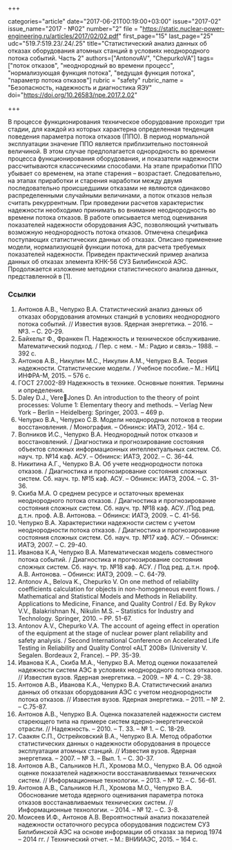 +++

categories="article"
date="2017-06-21T00:19:00+03:00"
issue="2017-02"
issue_name="2017 - №02"
number="2"
file = "https://static.nuclear-power-engineering.ru/articles/2017/02/02.pdf"
first_page="15"
last_page="25"
udc="519.7:519.23/.24/.25"
title="Статистический анализ данных об отказах оборудования атомных станций в условиях неоднородного потока событий. Часть 2"
authors=["AntonovAV", "ChepurkoVA"]
tags=["поток отказов", "неоднородный во времени процесс", "нормализующая функция потока", "ведущая функция потока", "параметр потока отказов"]
rubric = "safety"
rubric_name = "Безопасность, надежность и диагностика ЯЭУ"
doi="https://doi.org/10.26583/npe.2017.2.02"

+++

В процессе функционирования техническое оборудование проходит три стадии, для каждой из которых характерна определенная тенденция поведения параметра потока отказов (ППО). В период нормальной эксплуатации значение ППО является приблизительно постоянной величиной. В этом случае предполагается однородность во времени процесса функционирования оборудования, и показатели надежности рассчитываются классическими способами. На этапе приработки ППО убывает со временем, на этапе старения – возрастает. Следовательно, на этапах приработки и старения наработки между двумя последовательно происшедшими отказами не являются одинаково распределенными случайными величинами, а поток отказов нельзя считать рекуррентным. При проведении расчетов характеристик надежности необходимо принимать во внимание неоднородность во времени потока отказов. В работе описывается метод оценивания показателей надежности оборудования АЭС, позволяющий учитывать возможную неоднородность потока отказов. Отмечена специфика поступающих статистических данных об отказах. Описано применение модели, нормализующей функции потока, для расчета требуемых показателей надежности. Приведен практический пример анализа данных об отказах элемента КНК-56 СУЗ Билибинской АЭС. Продолжается изложение методики статистического анализа данных, представленной в [1].

### Ссылки

1. Антонов А.В., Чепурко В.А. Статистический анализ данных об отказах оборудования атомных станций в условиях неоднородного потока событий. // Известия вузов. Ядерная энергетика. – 2016. – №3. – C. 20-29.
2. Байхельт Ф., Франкен П. Надежность и техническое обслуживание. Математический подход. / Пер. с нем. - М.: Радио и связь.– 1988. – 392 с.
3. Антонов А.В., Никулин М.С., Никулин А.М., Чепурко В.А. Теория надежности. Статистические модели. / Учебное пособие.– М.: НИЦ ИНФРА-М, 2015. – 576 с.
4. ГОСТ 27.002-89 Надежность в технике. Основные понятия. Термины и определения.
5. Daley D.J., VereJones D. An introduction to the theory of point processes: Volume 1: Elementary theory and methods. – Verlag New York – Berlin – Heidelberg: Springer, 2003. – 469 p.
6. Чепурко В.А., Чепурко С.В. Модели неоднородных потоков в теории восстановления. / Монография. – Обнинск: ИАТЭ, 2012.- 164 с.
7. Волников И.С., Чепурко В.А. Неоднородный поток отказов и восстановлений. / Диагностика и прогнозирование состояния объектов сложных информационных интеллектуальных систем. Сб. науч. тр. №14 каф. АСУ. – Обнинск: ИАТЭ, 2002. – С. 36-44.
8. Никитина А.Г., Чепурко В.А. Об учете неоднородности потока отказов. / Диагностика и прогнозирование состояния сложных систем. Сб. науч. тр. №15 каф. АСУ. – Обнинск: ИАТЭ, 2004. – C. 31-36.
9. Скиба М.А. О среднем ресурсе и остаточных временах неоднородного потока отказов. / Диагностика и прогнозирование состояния сложных систем. Сб. науч. тр. №18 каф. АСУ. /Под ред. д.т.н. проф. А.В. Антонова. – Обнинск: ИАТЭ, 2009. – С. 41-56.
10. Чепурко В.А. Характеристики надежности систем с учетом неоднородности потока отказов. / Диагностика и прогнозирование состояния сложных систем. Сб. науч. тр. №17 каф. АСУ. – Обнинск: ИАТЭ, 2007. – C. 29-40.
11. Иванова К.А, Чепурко В.А. Математическая модель совместного потока событий. / Диагностика и прогнозирование состояния сложных систем. Сб. науч. тр. №18 каф. АСУ. / Под ред. д.т.н. проф. А.В. Антонова. – Обнинск: ИАТЭ, 2009. – С. 64-79.
12. Antonov A., Belova K., Chepurko V. On one method of reliability coefficients calculation for objects in non-homogeneous event flows. / Mathematical and Statistical Models and Methods in Reliability. Applications to Medicine, Finance, and Quality Control / Ed. By Rykov V.V., Balakrishnan N., Nikulin M.S. – Statistics for Industry and Technology. Springer, 2010. – PP. 51-67.
13. Antonov A.V., Chepurko V.A. The account of ageing effect in operation of the equipment at the stage of nuclear power plant reliability and safety analysis. / Second International Conference on Accelerated Life Testing in Reliability and Quality Control «ALT 2008» (University V. Segalen. Bordeaux 2, France). – PP. 35-39.
14. Иванова К.А., Скиба М.А., Чепурко В.А. Метод оценки показателей надежности систем АЭС в условиях неоднородного потока отказов. // Известия вузов. Ядерная энергетика. – 2009. – № 4. – C. 29-38.
15. Антонов А.В., Иванова К.А., Чепурко В.А. Статистический анализ данных об отказах оборудования АЭС с учетом неоднородности потока отказов. // Известия вузов. Ядерная энергетика. – 2011. – № 2. – C.75-87.
16. Антонов А.В., Чепурко В.А. Оценка показателей надежности систем стареющего типа на примере систем ядерно-энергетической отрасли. // Надежность. – 2010. – Т. 33. – № 1. – С. 18-29.
17. Саакян С.П., Острейковский В.А., Чепурко В.А. Метод обработки статистических данных о надежности оборудования в процессе эксплуатации атомных станций. // Известия вузов. Ядерная энергетика. – 2007. – № 3. – Вып. 1. – C. 30-37.
18. Антонов А.В., Сальников Н.Л., Хромова М.О., Чепурко В.А. Об одной оценке показателей надежности восстанавливаемых технических систем. // Информационные технологии. – 2013. – № 12. – С. 56-61.
19. Антонов А.В., Сальников Н.Л., Хромова М.О., Чепурко В.А. Обоснование метода ядерного оценивания параметра потока отказов восстанавливаемых технических систем. // Информационные технологии. – 2014. – № 12. – С. 3-8.
20. Моисеев И.Ф., Антонов А.В. Вероятностный анализ показателей надежности остаточного ресурса оборудования подсистем СУЗ Билибинской АЭС на основе информации об отказах за период 1974 – 2014 гг. / Технический отчет. – М.: ВНИИАЭС, 2015. – 164 с.